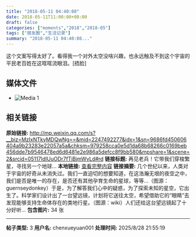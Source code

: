 ```yaml
---
title: "2018-05-11 04:40:08"
date: 2018-05-11T11:00:00+08:00
draft: false
categories: ["moments","2018","2018-05"]
tags: ["朋友圈","生活记录"]
summary: "2018-05-11 04:40:08..."
---
```


这个文案写得太好了。看得我一个对外太空没啥兴趣，也永远触及不到这个宇宙的平民老百姓在这哐哐流眼泪。[捂脸]

## 媒体文件

- ![Media 1](/Moments/photos/2018-05-11/201805110440080.jpg)

## 相关链接

**原始链接:** http://mp.weixin.qq.com/s?__biz=MzIxNTkyMDQwNg==&mid=2247492277&idx=1&sn=9686fd450606404a9b23283e22057a5a&chksm=979258cca0e5d1da68b68266c0169beb456dde7b9546478ed6d6481e2e986a5defcc8f9bb580&mpshare=1&scene=2&srcid=05117IdIUuODr7fTjBjmWvLd#rd
**链接标题:** 再见老兵！它带我们穿梭繁星，寻找另一个地球…
**本地链接:** [查看完整内容](/link_content/2018/05/2018-05-11-1/link_content/)
**链接摘要:** 几个世纪以来，人类对于宇宙的好奇从未消失过。我们一直迫切的想要知道，在这浩瀚无垠的夜空之中，我们是否是唯一的存在，是否还有其他孕育生命的星球，等等...（图源：guernseydonkey）于是，为了解答我们心中的疑惑，为了探索未知的星空，它出生了。科学家们设计出了一台望远镜，计划将它送往太空，希望借助它的“眼睛”去发现能够支持生命体存在的类地行星。（图源：wiki）人们还给这台望远镜起了十分好听...
**包含图片:** 34 张

---

**帖子类型:** 3
**用户名:** chenxueyuan001
**处理时间:** 2025/8/28 21:55:19